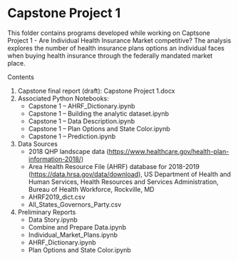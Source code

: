 # Capstone Project 1

This folder contains programs developed while working on Captsone Project 1 - Are Individual Health Insurance Market competitive? The analysis explores the number of health insurance plans options an individual faces when buying health insurance through the federally mandated market place.

Contents
1. Capstone final report (draft): Capstone Project 1.docx
2. Associated Python Notebooks:
    - Capstone 1 – AHRF_Dictionary.ipynb
    - Capstone 1 – Building the analytic dataset.ipynb
    - Capstone 1 – Data Description.ipynb
    - Capstone 1 – Plan Options and State Color.ipynb
    - Capstone 1 – Prediction.ipynb
3. Data Sources
    - 2018 QHP landscape data (https://www.healthcare.gov/health-plan-information-2018/)
    - Area Health Resource File (AHRF) database for 2018-2019 (https://data.hrsa.gov/data/download), US Department of Health and Human Services, Health Resources and Services Administration, Bureau of Health Workforce, Rockville, MD
    - AHRF2019_dict.csv
    - All_States_Governors_Party.csv
4. Preliminary Reports
    - Data Story.ipynb
    - Combine and Prepare Data.ipynb
    - Individual_Market_Plans.ipynb
    - AHRF_Dictionary.ipynb
    - Plan Options and State Color.ipynb


